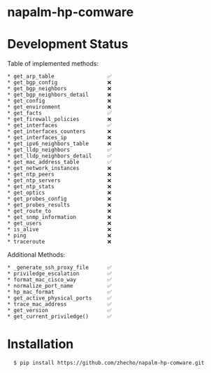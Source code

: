 # napalm-hp-comware


Development Status
==================

Table of implemented methods:

    * get_arp_table                 ✅
    * get_bgp_config                ❌
    * get_bgp_neighbors             ❌
    * get_bgp_neighbors_detail      ❌
    * get_config                    ❌
    * get_environment               ❌
    * get_facts                     ✅
    * get_firewall_policies         ❌
    * get_interfaces                ✅
    * get_interfaces_counters       ❌
    * get_interfaces_ip             ❌
    * get_ipv6_neighbors_table      ❌
    * get_lldp_neighbors            ✅
    * get_lldp_neighbors_detail     ✅
    * get_mac_address_table         ✅
    * get_network_instances         ❌
    * get_ntp_peers                 ❌
    * get_ntp_servers               ❌
    * get_ntp_stats                 ❌
    * get_optics                    ❌
    * get_probes_config             ❌
    * get_probes_results            ❌
    * get_route_to                  ❌
    * get_snmp_information          ❌
    * get_users                     ❌
    * is_alive                      ❌
    * ping                          ❌
    * traceroute                    ❌
                                    
Additional Methods:

    * _generate_ssh_proxy_file      ✅
    * priviledge_escalation         ✅
    * format_mac_cisco_way          ✅
    * normalize_port_name           ✅
    * hp_mac_format                 ✅
    * get_active_physical_ports     ✅
    * trace_mac_address             ✅
    * get_version                   ✅
    * get_current_priviledge()      ✅


Installation
============

  ```
    $ pip install https://github.com/zhecho/napalm-hp-comware.git
  ```    

